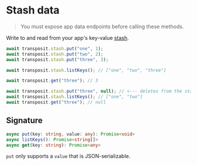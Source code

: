 # Stash data

> You must expose app data endpoints before calling these methods.

Write to and read from your app's key-value [stash](https://www.transposit.com/docs/building/app-stash/).

```javascript
await transposit.stash.put("one", 1);
await transposit.stash.put("two", 2);
await transposit.stash.put("three", 3);

await transposit.stash.listKeys(); // ["one", "two", "three"]

await transposit.get("three"); // 3

await transposit.stash.put("three", null); // <--- deletes from the stash
await transposit.stash.listKeys(); // ["one", "two"]
await transposit.get("three"); // null
```

## Signature

```typescript
async put(key: string, value: any): Promise<void>
async listKeys(): Promise<string[]>
async get(key: string): Promise<any>
```

`put` only supports a `value` that is JSON-serializable.